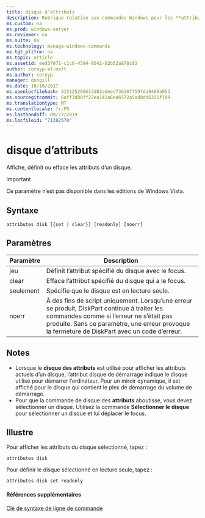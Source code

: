 ```yaml
---
title: disque d’attributs
description: Rubrique relative aux commandes Windows pour les **attributs disque** -affiche, définit ou efface les attributs d’un disque.
ms.custom: na
ms.prod: windows-server
ms.reviewer: na
ms.suite: na
ms.technology: manage-windows-commands
ms.tgt_pltfrm: na
ms.topic: article
ms.assetid: eed57071-c1c6-4394-9542-62b52a878c92
author: coreyp-at-msft
ms.author: coreyp
manager: dongill
ms.date: 10/16/2017
ms.openlocfilehash: 415125208b13d82adeed736107f59fda9489a953
ms.sourcegitcommit: 6aff3d88ff22ea141a6ea6572a5ad8dd6321f199
ms.translationtype: MT
ms.contentlocale: fr-FR
ms.lasthandoff: 09/27/2019
ms.locfileid: "71382570"
---
```

# <a name="attributes-disk"></a>disque d’attributs



Affiche, définit ou efface les attributs d’un disque.

> [!IMPORTANT]
> Ce paramètre n’est pas disponible dans les éditions de Windows Vista.

## <a name="syntax"></a>Syntaxe

```
attributes disk [{set | clear}] [readonly] [noerr]
```

## <a name="parameters"></a>Paramètres

|Paramètre|Description|
|---------|-----------|
|jeu|Définit l’attribut spécifié du disque avec le focus.|
|clear|Efface l’attribut spécifié du disque qui a le focus.|
|seulement|Spécifie que le disque est en lecture seule.|
|noerr|À des fins de script uniquement. Lorsqu’une erreur se produit, DiskPart continue à traiter les commandes comme si l’erreur ne s’était pas produite. Sans ce paramètre, une erreur provoque la fermeture de DiskPart avec un code d’erreur.|

## <a name="remarks"></a>Notes

-   Lorsque le **disque des attributs** est utilisé pour afficher les attributs actuels d’un disque, l’attribut disque de démarrage indique le disque utilisé pour démarrer l’ordinateur. Pour un miroir dynamique, il est affiché pour le disque qui contient le plex de démarrage du volume de démarrage.
-   Pour que la commande de disque des **attributs** aboutisse, vous devez sélectionner un disque. Utilisez la commande **Sélectionner le disque** pour sélectionner un disque et lui déplacer le focus.

## <a name="BKMK_examples"></a>Illustre

Pour afficher les attributs du disque sélectionné, tapez :
```
attributes disk
```
Pour définir le disque sélectionné en lecture seule, tapez :
```
attributes disk set readonly
```

#### <a name="additional-references"></a>Références supplémentaires

[Clé de syntaxe de ligne de commande](command-line-syntax-key.md)

